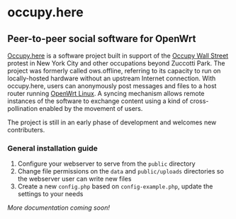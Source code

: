 # occupy.here

## Peer-to-peer social software for OpenWrt

[Occupy.here](http://occupyhere.org/) is a software project built in support of the [Occupy Wall Street](http://nycga.net/) protest in New York City and other occupations beyond Zuccotti Park. The project was formerly called ows.offline, referring to its capacity to run on locally-hosted hardware without an upstream Internet connection. With occupy.here, users can anonymously post messages and files to a host router running [OpenWrt Linux](https://openwrt.org/). A syncing mechanism allows remote instances of the software to exchange content using a kind of cross-pollination enabled by the movement of users.

The project is still in an early phase of development and welcomes new contributers.

### General installation guide

1. Configure your webserver to serve from the `public` directory
2. Change file permissions on the `data` and `public/uploads` directories so the webserver user can write new files
3. Create a new `config.php` based on `config-example.php`, update the settings to your needs

*More documentation coming soon!*
